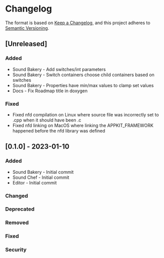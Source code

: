 # Changelog

The format is based on [Keep a Changelog](https://keepachangelog.com/en/1.0.0/),
and this project adheres to [Semantic Versioning](https://semver.org/spec/v2.0.0.html).

## [Unreleased]

### Added

- Sound Bakery - Add switches/int parameters
- Sound Bakery - Switch containers choose child containers based on switches
- Sound Bakery - Properties have min/max values to clamp set values
- Docs - Fix Roadmap title in doxygen

### Fixed

- Fixed nfd compilation on Linux where source file was incorrectly set to .cpp when it should have been .c
- Fixed nfd linking on MacOS where linking the APPKIT_FRAMEWORK happened before the nfd library was defined

## [0.1.0] - 2023-01-10

### Added

- Sound Bakery - Initial commit
- Sound Chef - Initial commit
- Editor - Initial commit

### Changed
### Deprecated
### Removed
### Fixed
### Security